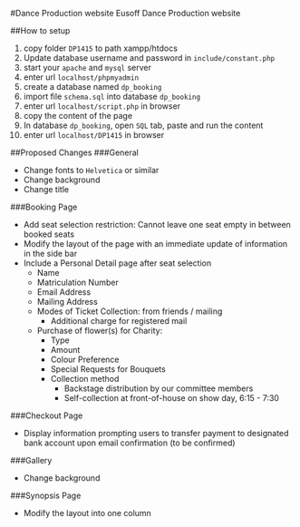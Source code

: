 #Dance Production website
Eusoff Dance Production website

##How to setup
1. copy folder `DP1415` to path xampp/htdocs
2. Update database username and password in `include/constant.php`
3. start your `apache` and `mysql` server
4. enter url `localhost/phpmyadmin`
5. create a database named `dp_booking`
6. import file `schema.sql` into database `dp_booking`
7. enter url `localhost/script.php` in browser
8. copy the content of the page 
9. In database `dp_booking`, open `SQL` tab, paste and run the content
10. enter url `localhost/DP1415` in browser

##Proposed Changes
###General
* Change fonts to `Helvetica` or similar
* Change background
* Change title

###Booking Page
* Add seat selection restriction: Cannot leave one seat empty in between booked seats
* Modify the layout of the page with an immediate update of information in the side bar
* Include a Personal Detail page after seat selection
  *  Name
  *  Matriculation Number
  *  Email Address
  *  Mailing Address
  *  Modes of Ticket Collection: from friends / mailing
	  *  Additional charge for registered mail
  *  Purchase of flower(s) for Charity: 
	  *  Type
	  *  Amount
	  *  Colour Preference
	  *  Special Requests for Bouquets
	  *  Collection method
		  *  Backstage distribution by our committee members
		  *  Self-collection at front-of-house on show day, 6:15 - 7:30

###Checkout Page
* Display information prompting users to transfer payment to designated bank account upon email confirmation (to be confirmed)

###Gallery
* Change background

###Synopsis Page
* Modify the layout into one column  

